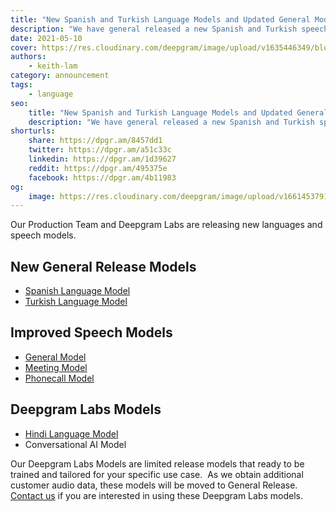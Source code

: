 ```yaml
---
title: "New Spanish and Turkish Language Models and Updated General Models"
description: "We have general released a new Spanish and Turkish speech model, improve all our general models and are limited releasing a Hindi and Conversational AI model"
date: 2021-05-10
cover: https://res.cloudinary.com/deepgram/image/upload/v1635446349/blog/2021/05/new-spanish-and-turkish-language-models-and-updated-general-models/spanish-turkish-general-model-update-blog%402x.jpg
authors:
    - keith-lam
category: announcement
tags:
    - language
seo:
    title: "New Spanish and Turkish Language Models and Updated General Models"
    description: "We have general released a new Spanish and Turkish speech model, improve all our general models and are limited releasing a Hindi and Conversational AI model"
shorturls:
    share: https://dpgr.am/8457dd1
    twitter: https://dpgr.am/a51c33c
    linkedin: https://dpgr.am/1d39627
    reddit: https://dpgr.am/495375e
    facebook: https://dpgr.am/4b11983
og:
    image: https://res.cloudinary.com/deepgram/image/upload/v1661453791/blog/new-spanish-and-turkish-language-models-and-updated-general-models/ograph.png
---
```


Our Production Team and Deepgram Labs are releasing new languages and speech models.

## New General Release Models

*   [Spanish Language Model](https://deepgram.com/changelog/improved-spanish-support/)
*   [Turkish Language Model](https://deepgram.com/changelog/improved-turkish-support/)

## Improved Speech Models

*   [General Model](https://deepgram.com/changelog/updated-general-model-english-us/)
*   [Meeting Model](https://deepgram.com/changelog/updated-meeting-model-english-us/)
*   [Phonecall Model](https://deepgram.com/changelog/updated-phonecall-model-english-us/)

## Deepgram Labs Models

*   [Hindi Language Model](https://deepgram.com/changelog/hindi-support/)
*   Conversational AI Model

Our Deepgram Labs Models are limited release models that ready to be trained and tailored for your specific use case.  As we obtain additional customer audio data, these models will be moved to General Release. [Contact us](http://www.deepgram.com/contact-us) if you are interested in using these Deepgram Labs models.

